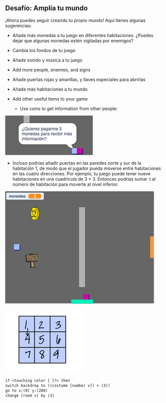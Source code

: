 ## Desafío: Amplía tu mundo

¡Ahora puedes seguir creando tu propio mundo! Aquí tienes algunas sugerencias:

+ Añade más monedas a tu juego en diferentes habitaciones. ¿Puedes dejar que algunas monedas estén vigiladas por enemigos?
+ Cambia los fondos de tu juego
+ Añade sonido y música a tu juego
+ Add more people, enemies, and signs
+ Añade puertas rojas y amarillas, y llaves especiales para abrirlas
+ Añade más habitaciones a tu mundo
+ Add other useful items to your game
    
    + Use coins to get information from other people:

![screenshot](images/world-bribe.png)

+ Incluso podrías añadir puertas en las paredes norte y sur de la habitación 1, de modo que el jugador pueda moverse entre habitaciones en las cuatro direcciones. Por ejemplo, tu juego puede tener nueve habitaciones en una cuadrícula de 3 × 3. Entonces podrías sumar `3` al número de habitación para moverte al nivel inferior.

![captura de pantalla](images/north-south-rooms.png)

![captura de pantalla](images/number-grid.png)

```blocks3
if <touching color [ ]?> then
switch backdrop to ((costume [number v]) + (3))
go to x:(0) y:(200)
change [room v] by (3)
```